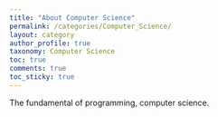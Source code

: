 ```yaml
---
title: "About Computer Science"
permalink: /categories/Computer_Science/
layout: category
author_profile: true
taxonomy: Computer Science
toc: true
comments: true
toc_sticky: true
---
```


The fundamental of programming, computer science.